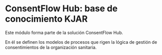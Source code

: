ConsentFlow Hub: base de conocimiento KJAR
==========================================

Este módulo forma parte de la solución ConsentFlow Hub.

En él se definen los modelos de procesos que rigen la lógica de gestión de consentimientos de la organización sanitaria.